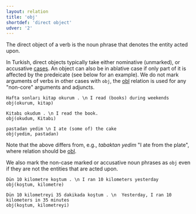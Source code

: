 ```yaml
---
layout: relation
title: 'obj'
shortdef: 'direct object'
udver: '2'
---
```


The direct object of a verb is the noun phrase that denotes the entity
acted upon.

In Turkish, direct objects typically take
either nominative (unmarked), or accusative [cases](tr-feat/Case).
An object can also be in ablative case if only part of it is 
affected by the predeicate (see below for an example).
We do not mark arguments of verbs in other cases with ``obj``,
the [obl]() relation is used for any "non-core" arguments and adjuncts.

~~~ sdparse
Hafta sonları kitap okurum . \n I read (books) during weekends
obj(okurum, kitap)
~~~

~~~ sdparse
Kitabı okudum . \n I read the book.
obj(okudum, Kitabı)
~~~

~~~ sdparse
pastadan yedim \n I ate (some of) the cake
obj(yedim, pastadan)
~~~
Note that the above differs from, e.g.,
_tabaktan yedim_ "I ate from the plate",
where relation should be [obl]().

We also mark the non-case marked or accusative noun phrases as ``obj``
even if they are not the entities that are acted upon.

~~~ sdparse
Dün 10 kilometre koştum . \n I ran 10 kilometers yesterday
obj(koştum, kilometre)
~~~

~~~ sdparse
Dün 10 kilometreyi 35 dakikada koştum . \n  Yesterday, I ran 10 kilometers in 35 minutes
obj(koştum, kilometreyi)
~~~
<!-- Interlanguage links updated Út zář 29 18:41:32 CEST 2020 -->
